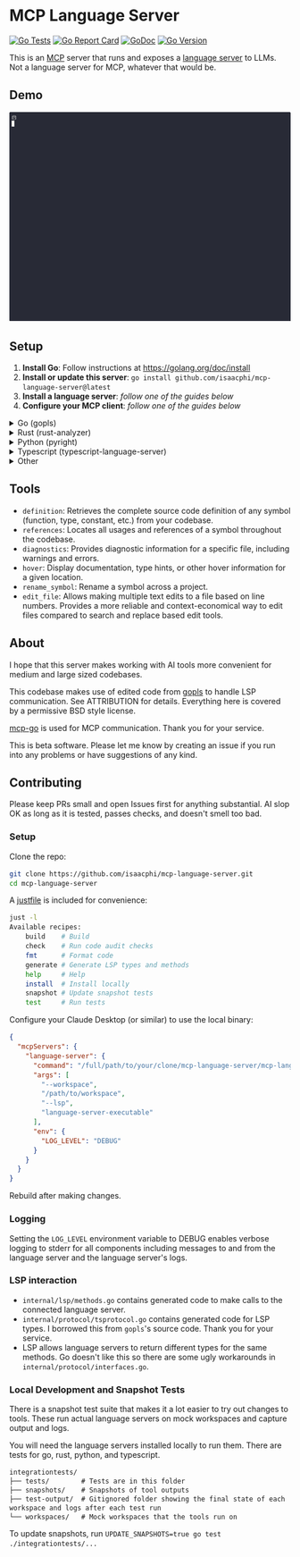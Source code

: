# MCP Language Server

[![Go Tests](https://github.com/isaacphi/mcp-language-server/actions/workflows/go.yml/badge.svg)](https://github.com/isaacphi/mcp-language-server/actions/workflows/go.yml)
[![Go Report Card](https://goreportcard.com/badge/github.com/isaacphi/mcp-language-server)](https://goreportcard.com/report/github.com/isaacphi/mcp-language-server)
[![GoDoc](https://pkg.go.dev/badge/github.com/isaacphi/mcp-language-server)](https://pkg.go.dev/github.com/isaacphi/mcp-language-server)
[![Go Version](https://img.shields.io/github/go-mod/go-version/isaacphi/mcp-language-server)](https://github.com/isaacphi/mcp-language-server/blob/main/go.mod)

This is an [MCP](https://modelcontextprotocol.io/introduction) server that runs and exposes a [language server](https://microsoft.github.io/language-server-protocol/) to LLMs. Not a language server for MCP, whatever that would be.

## Demo

![Demo](demo.gif)

## Setup

1. **Install Go**: Follow instructions at <https://golang.org/doc/install>
2. **Install or update this server**: `go install github.com/isaacphi/mcp-language-server@latest`
3. **Install a language server**: _follow one of the guides below_
4. **Configure your MCP client**: _follow one of the guides below_

<details>
  <summary>Go (gopls)</summary>
  <div>
    <p><strong>Install gopls</strong>: <code>go install golang.org/x/tools/gopls@latest</code></p>
    <p><strong>Configure your MCP client</strong>: This will be different but similar for each client. For Claude Desktop, add the following to <code>~/Library/Application\ Support/Claude/claude_desktop_config.json</code></p>

<pre>
{
  "mcpServers": {
    "language-server": {
      "command": "mcp-language-server",
      "args": ["--workspace", "/Users/you/dev/yourproject/", "--lsp", "gopls"],
      "env": {
        "PATH": "/opt/homebrew/bin:/Users/you/go/bin",
        "GOPATH": "/users/you/go",
        "GOCACHE": "/users/you/Library/Caches/go-build",
        "GOMODCACHE": "/Users/you/go/pkg/mod"
      }
    }
  }
}
</pre>

<p><strong>Note</strong>: Not all clients will need these environment variables. For Claude Desktop you will need to update the environment variables above based on your machine and username:</p>
<ul>
  <li><code>PATH</code> needs to contain the path to <code>go</code> and to <code>gopls</code>. Get this with <code>echo $(which go):$(which gopls)</code></li>
  <li><code>GOPATH</code>, <code>GOCACHE</code>, and <code>GOMODCACHE</code> may be different on your machine. These are the defaults.</li>
</ul>

  </div>
</details>
<details>
  <summary>Rust (rust-analyzer)</summary>
  <div>
    <p><strong>Install rust-analyzer</strong>: <code>rustup component add rust-analyzer</code></p>
    <p><strong>Configure your MCP client</strong>: This will be different but similar for each client. For Claude Desktop, add the following to <code>~/Library/Application\ Support/Claude/claude_desktop_config.json</code></p>

<pre>
{
  "mcpServers": {
    "language-server": {
      "command": "mcp-language-server",
      "args": [
        "--workspace",
        "/Users/you/dev/yourproject/",
        "--lsp",
        "rust-analyzer"
      ]
    }
  }
}
</pre>
  </div>
</details>
<details>
  <summary>Python (pyright)</summary>
  <div>
    <p><strong>Install pyright</strong>: <code>npm install -g pyright</code></p>
    <p><strong>Configure your MCP client</strong>: This will be different but similar for each client. For Claude Desktop, add the following to <code>~/Library/Application\ Support/Claude/claude_desktop_config.json</code></p>

<pre>
{
  "mcpServers": {
    "language-server": {
      "command": "mcp-language-server",
      "args": [
        "--workspace",
        "/Users/you/dev/yourproject/",
        "--lsp",
        "pyright-langserver",
        "--",
        "--stdio"
      ]
    }
  }
}
</pre>
  </div>
</details>
<details>
  <summary>Typescript (typescript-language-server)</summary>
  <div>
    <p><strong>Install typescript-language-server</strong>: <code>npm install -g typescript typescript-language-server</code></p>
    <p><strong>Configure your MCP client</strong>: This will be different but similar for each client. For Claude Desktop, add the following to <code>~/Library/Application\ Support/Claude/claude_desktop_config.json</code></p>

<pre>
{
  "mcpServers": {
    "language-server": {
      "command": "mcp-language-server",
      "args": [
        "--workspace",
        "/Users/you/dev/yourproject/",
        "--lsp",
        "typescript-language-server",
        "--",
        "--stdio"
      ]
    }
  }
}
</pre>
  </div>
</details>
<details>
  <summary>Other</summary>
  <div>
    <p>I have only tested this repo with the servers above but it should be compatible with many more. Note:</p>
    <ul>
      <li>The language server must communicate over stdio.</li>
      <li>Any aruments after <code>--</code> are sent as arguments to the language server.</li>
      <li>Any env variables are passed on to the language server.</li>
    </ul>
  </div>
</details>

## Tools

- `definition`: Retrieves the complete source code definition of any symbol (function, type, constant, etc.) from your codebase.
- `references`: Locates all usages and references of a symbol throughout the codebase.
- `diagnostics`: Provides diagnostic information for a specific file, including warnings and errors.
- `hover`: Display documentation, type hints, or other hover information for a given location.
- `rename_symbol`: Rename a symbol across a project.
- `edit_file`: Allows making multiple text edits to a file based on line numbers. Provides a more reliable and context-economical way to edit files compared to search and replace based edit tools.

## About

I hope that this server makes working with AI tools more convenient for medium and large sized codebases.

This codebase makes use of edited code from [gopls](https://go.googlesource.com/tools/+/refs/heads/master/gopls/internal/protocol) to handle LSP communication. See ATTRIBUTION for details. Everything here is covered by a permissive BSD style license.

[mcp-go](https://github.com/mark3labs/mcp-go) is used for MCP communication. Thank you for your service.

This is beta software. Please let me know by creating an issue if you run into any problems or have suggestions of any kind.

## Contributing

Please keep PRs small and open Issues first for anything substantial. AI slop OK as long as it is tested, passes checks, and doesn't smell too bad.

### Setup

Clone the repo:

```bash
git clone https://github.com/isaacphi/mcp-language-server.git
cd mcp-language-server
```

A [justfile](https://just.systems/man/en/) is included for convenience:

```bash
just -l
Available recipes:
    build    # Build
    check    # Run code audit checks
    fmt      # Format code
    generate # Generate LSP types and methods
    help     # Help
    install  # Install locally
    snapshot # Update snapshot tests
    test     # Run tests
```

Configure your Claude Desktop (or similar) to use the local binary:

```json
{
  "mcpServers": {
    "language-server": {
      "command": "/full/path/to/your/clone/mcp-language-server/mcp-language-server",
      "args": [
        "--workspace",
        "/path/to/workspace",
        "--lsp",
        "language-server-executable"
      ],
      "env": {
        "LOG_LEVEL": "DEBUG"
      }
    }
  }
}
```

Rebuild after making changes.

### Logging

Setting the `LOG_LEVEL` environment variable to DEBUG enables verbose logging to stderr for all components including messages to and from the language server and the language server's logs.

### LSP interaction

- `internal/lsp/methods.go` contains generated code to make calls to the connected language server.
- `internal/protocol/tsprotocol.go` contains generated code for LSP types. I borrowed this from `gopls`'s source code. Thank you for your service.
- LSP allows language servers to return different types for the same methods. Go doesn't like this so there are some ugly workarounds in `internal/protocol/interfaces.go`.

### Local Development and Snapshot Tests

There is a snapshot test suite that makes it a lot easier to try out changes to tools. These run actual language servers on mock workspaces and capture output and logs.

You will need the language servers installed locally to run them. There are tests for go, rust, python, and typescript.

```
integrationtests/
├── tests/        # Tests are in this folder
├── snapshots/    # Snapshots of tool outputs
├── test-output/  # Gitignored folder showing the final state of each workspace and logs after each test run
└── workspaces/   # Mock workspaces that the tools run on
```

To update snapshots, run `UPDATE_SNAPSHOTS=true go test ./integrationtests/...`
